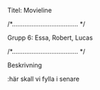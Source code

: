 
Titel: Movieline

/*..................................... */

Grupp 6:
Essa, Robert, Lucas

/*..................................... */

Beskrivning 

:här skall vi fylla i senare
